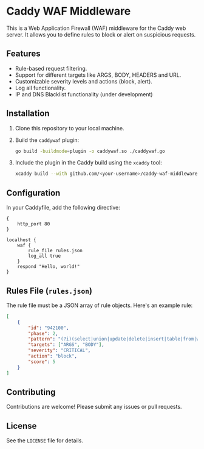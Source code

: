 # Caddy WAF Middleware

This is a Web Application Firewall (WAF) middleware for the Caddy web server. It allows you to define rules to block or alert on suspicious requests.

## Features

-   Rule-based request filtering.
-   Support for different targets like ARGS, BODY, HEADERS and URL.
-   Customizable severity levels and actions (block, alert).
-   Log all functionality.
-   IP and DNS Blacklist functionality (under development)

## Installation

1.  Clone this repository to your local machine.
2.  Build the `caddywaf` plugin:

    ```bash
    go build -buildmode=plugin -o caddywaf.so ./caddywaf.go
    ```
3.  Include the plugin in the Caddy build using the `xcaddy` tool:

    ```bash
    xcaddy build --with github.com/<your-username>/caddy-waf-middleware=/caddywaf.so
    ```

## Configuration

In your Caddyfile, add the following directive:

```caddyfile
{
    http_port 80
}

localhost {
    waf {
        rule_file rules.json
        log_all true
    }
    respond "Hello, world!"
}
```

## Rules File (`rules.json`)

The rule file must be a JSON array of rule objects. Here's an example rule:

```json
[
    {
        "id": "942100",
        "phase": 2,
        "pattern": "(?i)(select|union|update|delete|insert|table|from|where|drop|alter|exec)",
        "targets": ["ARGS", "BODY"],
        "severity": "CRITICAL",
        "action": "block",
        "score": 5
    }
]
```

## Contributing

Contributions are welcome! Please submit any issues or pull requests.

## License
See the `LICENSE` file for details.
